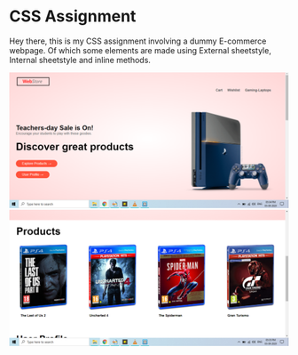 # CSS Assignment
Hey there, this is my CSS assignment involving a dummy E-commerce webpage.
Of which some elements are made using External sheetstyle, Internal sheetstyle and inline methods.

![Snap1](https://github.com/itsrdb/iiitdmj-dbms_css/blob/master/snaps/snap1.png)
![Snap2](https://github.com/itsrdb/iiitdmj-dbms_css/blob/master/snaps/snap2.png)
